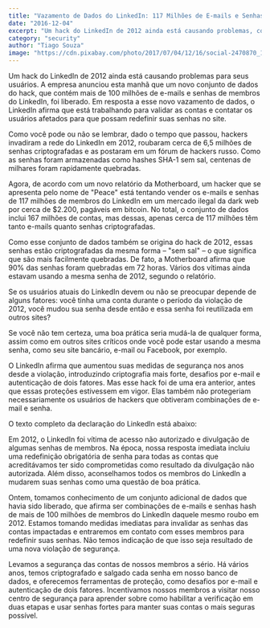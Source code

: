```yaml
---
title: "Vazamento de Dados do LinkedIn: 117 Milhões de E-mails e Senhas Expostos em Novo Hack"
date: "2016-12-04"
excerpt: "Um hack do LinkedIn de 2012 ainda está causando problemas, com a recente divulgação de e-mails e senhas de 117 milhões de membros."
category: "security"
author: "Tiago Souza"
image: "https://cdn.pixabay.com/photo/2017/07/04/12/16/social-2470870_1280.png"
---
```


Um hack do LinkedIn de 2012 ainda está causando problemas para seus usuários. A empresa anunciou esta manhã que um novo conjunto de dados do hack, que contém mais de 100 milhões de e-mails e senhas de membros do LinkedIn, foi liberado. Em resposta a esse novo vazamento de dados, o LinkedIn afirma que está trabalhando para validar as contas e contatar os usuários afetados para que possam redefinir suas senhas no site.

Como você pode ou não se lembrar, dado o tempo que passou, hackers invadiram a rede do LinkedIn em 2012, roubaram cerca de 6,5 milhões de senhas criptografadas e as postaram em um fórum de hackers russo. Como as senhas foram armazenadas como hashes SHA-1 sem sal, centenas de milhares foram rapidamente quebradas.

Agora, de acordo com um novo relatório da Motherboard, um hacker que se apresenta pelo nome de "Peace" está tentando vender os e-mails e senhas de 117 milhões de membros do LinkedIn em um mercado ilegal da dark web por cerca de $2.200, pagáveis em bitcoin. No total, o conjunto de dados inclui 167 milhões de contas, mas dessas, apenas cerca de 117 milhões têm tanto e-mails quanto senhas criptografadas.

Como esse conjunto de dados também se origina do hack de 2012, essas senhas estão criptografadas da mesma forma – "sem sal" – o que significa que são mais facilmente quebradas. De fato, a Motherboard afirma que 90% das senhas foram quebradas em 72 horas. Vários dos vítimas ainda estavam usando a mesma senha de 2012, segundo o relatório.

Se os usuários atuais do LinkedIn devem ou não se preocupar depende de alguns fatores: você tinha uma conta durante o período da violação de 2012, você mudou sua senha desde então e essa senha foi reutilizada em outros sites?

Se você não tem certeza, uma boa prática seria mudá-la de qualquer forma, assim como em outros sites críticos onde você pode estar usando a mesma senha, como seu site bancário, e-mail ou Facebook, por exemplo.

O LinkedIn afirma que aumentou suas medidas de segurança nos anos desde a violação, introduzindo criptografia mais forte, desafios por e-mail e autenticação de dois fatores. Mas esse hack foi de uma era anterior, antes que essas proteções estivessem em vigor. Elas também não protegeriam necessariamente os usuários de hackers que obtiveram combinações de e-mail e senha.

O texto completo da declaração do LinkedIn está abaixo:

Em 2012, o LinkedIn foi vítima de acesso não autorizado e divulgação de algumas senhas de membros. Na época, nossa resposta imediata incluiu uma redefinição obrigatória de senha para todas as contas que acreditávamos ter sido comprometidas como resultado da divulgação não autorizada. Além disso, aconselhamos todos os membros do LinkedIn a mudarem suas senhas como uma questão de boa prática.

Ontem, tomamos conhecimento de um conjunto adicional de dados que havia sido liberado, que afirma ser combinações de e-mails e senhas hash de mais de 100 milhões de membros do LinkedIn daquele mesmo roubo em 2012. Estamos tomando medidas imediatas para invalidar as senhas das contas impactadas e entraremos em contato com esses membros para redefinir suas senhas. Não temos indicação de que isso seja resultado de uma nova violação de segurança.

Levamos a segurança das contas de nossos membros a sério. Há vários anos, temos criptografado e salgado cada senha em nosso banco de dados, e oferecemos ferramentas de proteção, como desafios por e-mail e autenticação de dois fatores. Incentivamos nossos membros a visitar nosso centro de segurança para aprender sobre como habilitar a verificação em duas etapas e usar senhas fortes para manter suas contas o mais seguras possível.